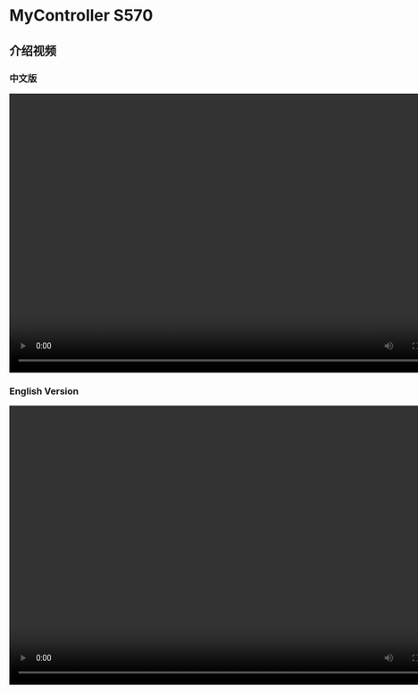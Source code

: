 # MyController S570

## 介绍视频

### 中文版
<video src="../../resources/4-FunctionsAndApplications/6-SDKDevelopment/6.1-Wayofwearing/1_download/水星（外骨骼）机器人_Final.mp4" controls="controls" width="800" height="500"></video>

### English Version
<video src="../../resources/4-FunctionsAndApplications/6-SDKDevelopment/6.1-Wayofwearing/1_download/水星（外骨骼）机器人_EN_Final.mp4" controls="controls" width="800" height="500"></video>